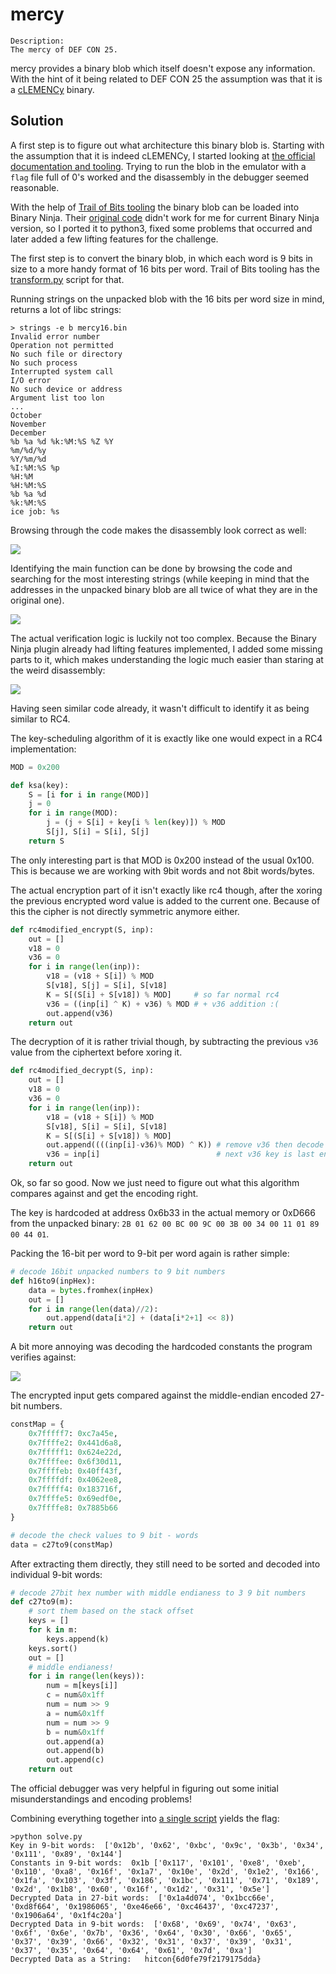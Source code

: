 # mercy

    Description:
    The mercy of DEF CON 25.

mercy provides a binary blob which itself doesn't expose any information.
With the hint of it being related to DEF CON 25 the assumption was that it is a [cLEMENCy](https://blog.legitbs.net/2017/10/clemency-showing-mercy.html) binary.

## Solution

A first step is to figure out what architecture this binary blob is.
Starting with the assumption that it is indeed cLEMENCy, I started looking at [the official documentation and tooling](https://blog.legitbs.net/2017/07/the-clemency-architecture.html).
Trying to run the blob in the emulator with a `flag` file full of 0's worked and the disassembly in the debugger seemed reasonable.

With the help of [Trail of Bits tooling](https://blog.trailofbits.com/2017/07/30/an-extra-bit-of-analysis-for-clemency/) the binary blob can be loaded into Binary Ninja.
Their [original code](https://github.com/trailofbits/binjascripts/tree/master/clemency) didn't work for me for current Binary Ninja version, so I ported it to python3, fixed some problems that occurred and later added a few lifting features for the challenge.

The first step is to convert the binary blob, in which each word is 9 bits in size to a more handy format of 16 bits per word.
Trail of Bits tooling has the [transform.py](TrailofBits_clemency/transform.py) script for that.

Running strings on the unpacked blob with the 16 bits per word size in mind, returns a lot of libc strings:
```
> strings -e b mercy16.bin
Invalid error number
Operation not permitted
No such file or directory
No such process
Interrupted system call
I/O error
No such device or address
Argument list too lon
...
October
November
December
%b %a %d %k:%M:%S %Z %Y
%m/%d/%y
%Y/%m/%d
%I:%M:%S %p
%H:%M
%H:%M:%S
%b %a %d
%k:%M:%S
ice job: %s
```

Browsing through the code makes the disassembly look correct as well:

![](img/entry.PNG)

Identifying the main function can be done by browsing the code and searching for the most interesting strings (while keeping in mind that the addresses in the unpacked binary blob are all twice of what they are in the original one).

![](img/main.PNG)

The actual verification logic is luckily not too complex. Because the Binary Ninja plugin already had lifting features implemented, I added some missing parts to it, which makes understanding the logic much easier than staring at the weird disassembly:

![](img/verify.PNG)

Having seen similar code already, it wasn't difficult to identify it as being similar to RC4.

The key-scheduling algorithm of it is exactly like one would expect in a RC4 implementation:

```python
MOD = 0x200

def ksa(key):
    S = [i for i in range(MOD)]
    j = 0
    for i in range(MOD):
        j = (j + S[i] + key[i % len(key)]) % MOD
        S[j], S[i] = S[i], S[j] 
    return S
```

The only interesting part is that MOD is 0x200 instead of the usual 0x100. This is because we are working with 9bit words and not 8bit words/bytes.

The actual encryption part of it isn't exactly like rc4 though, after the xoring the previous encrypted word value is added to the current one.
Because of this the cipher is not directly symmetric anymore either.

```python
def rc4modified_encrypt(S, inp):
    out = []
    v18 = 0
    v36 = 0
    for i in range(len(inp)):
        v18 = (v18 + S[i]) % MOD
        S[v18], S[j] = S[i], S[v18] 
        K = S[(S[i] + S[v18]) % MOD]     # so far normal rc4
        v36 = ((inp[i] ^ K) + v36) % MOD # + v36 addition :(
        out.append(v36)
    return out
```

The decryption of it is rather trivial though, by subtracting the previous `v36` value from the ciphertext before xoring it.

```python
def rc4modified_decrypt(S, inp):
    out = []
    v18 = 0
    v36 = 0
    for i in range(len(inp)):
        v18 = (v18 + S[i]) % MOD
        S[v18], S[i] = S[i], S[v18] 
        K = S[(S[i] + S[v18]) % MOD]
        out.append((((inp[i]-v36)% MOD) ^ K)) # remove v36 then decode like normal rc4
        v36 = inp[i]                          # next v36 key is last encrypted char
    return out
```

Ok, so far so good. Now we just need to figure out what this algorithm compares against and get the encoding right.

The key is hardcoded at address 0x6b33 in the actual memory or 0xD666 from the unpacked binary: `2B 01 62 00 BC 00 9C 00 3B 00 34 00 11 01 89 00 44 01`.

Packing the 16-bit per word to 9-bit per word again is rather simple:

```python
# decode 16bit unpacked numbers to 9 bit numbers
def h16to9(inpHex):
    data = bytes.fromhex(inpHex)
    out = []
    for i in range(len(data)//2):
        out.append(data[i*2] + (data[i*2+1] << 8))
    return out
```

A bit more annoying was decoding the hardcoded constants the program verifies against:

![](img/constants.PNG)

The encrypted input gets compared against the middle-endian encoded 27-bit numbers.

```python
constMap = {
    0x7fffff7: 0xc7a45e,
    0x7ffffe2: 0x441d6a8,
    0x7fffff1: 0x624e22d,
    0x7ffffee: 0x6f30d11,
    0x7ffffeb: 0x40ff43f,
    0x7ffffdf: 0x4062ee8,
    0x7fffff4: 0x183716f,
    0x7ffffe5: 0x69edf0e,
    0x7ffffe8: 0x7885b66
}

# decode the check values to 9 bit - words
data = c27to9(constMap)
```

After extracting them directly, they still need to be sorted and decoded into individual 9-bit words:

```python
# decode 27bit hex number with middle endianess to 3 9 bit numbers
def c27to9(m):
    # sort them based on the stack offset
    keys = []
    for k in m:
        keys.append(k) 
    keys.sort()
    out = []
    # middle endianess!
    for i in range(len(keys)):
        num = m[keys[i]]
        c = num&0x1ff
        num = num >> 9
        a = num&0x1ff
        num = num >> 9
        b = num&0x1ff
        out.append(a)
        out.append(b)
        out.append(c)
    return out
```

The official debugger was very helpful in figuring out some initial misunderstandings and encoding problems!


Combining everything together into [a single script](solve.py) yields the flag:

```
>python solve.py
Key in 9-bit words:  ['0x12b', '0x62', '0xbc', '0x9c', '0x3b', '0x34', '0x111', '0x89', '0x144']
Constants in 9-bit words:  0x1b ['0x117', '0x101', '0xe8', '0xeb', '0x110', '0xa8', '0x16f', '0x1a7', '0x10e', '0x2d', '0x1e2', '0x166', '0x1fa', '0x103', '0x3f', '0x186', '0x1bc', '0x111', '0x71', '0x189', '0x2d', '0x1b8', '0x60', '0x16f', '0x1d2', '0x31', '0x5e']
Decrypted Data in 27-bit words:  ['0x1a4d074', '0x1bcc66e', '0xd8f664', '0x1986065', '0xe46e66', '0xc46437', '0xc47237', '0x1906a64', '0x1f4c20a']
Decrypted Data in 9-bit words:  ['0x68', '0x69', '0x74', '0x63', '0x6f', '0x6e', '0x7b', '0x36', '0x64', '0x30', '0x66', '0x65', '0x37', '0x39', '0x66', '0x32', '0x31', '0x37', '0x39', '0x31', '0x37', '0x35', '0x64', '0x64', '0x61', '0x7d', '0xa']
Decrypted Data as a String:   hitcon{6d0fe79f2179175dda}
```